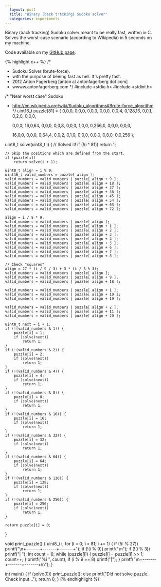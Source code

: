 ```yaml
---
  layout: post
  title: "Binary (back tracking) Sudoku solver"
  categories: experiments
---
```


Binary (back tracking) Sudoku solver meant to be really fast, written in C. Solves the worst-case scenario (according to Wikipedia) in 5 seconds on my machine.

Code available on my [GitHub page](https://github.com/AntonFagerberg/Sudoku-C).

{% highlight c++ %}
/*
 * Sudoku Solver (brute-force).
 * with the purpose of beeing fast as hell. It's pretty fast.
 * 2012 Anton Fagerberg [anton at antonfagerberg dot com]
 * wwww.antonfagerberg.com
 */
#include <stdio.h>
#include <stdint.h>

/* "Near worst case" Sudoku
 * http://en.wikipedia.org/wiki/Sudoku_algorithms#Brute-force_algorithm
 */
uint16_t puzzle[81] = {
	0,0,0,		0,0,0,		0,0,0,
	0,0,0,		0,0,4,		0,128,16,
	0,0,1,		0,2,0,		0,0,0,

	0,0,0,		16,0,64,	0,0,0,
	0,0,8,		0,0,0,		1,0,0,
	0,256,0,	0,0,0,		0,0,0,

	16,0,0,		0,0,0,		0,64,4,
	0,0,2,		0,1,0,		0,0,0,
	0,0,0,		0,8,0,		0,0,256
};

uint8_t solve(uint8_t i) {
	// Solved it!
	if (!(i ^ 81))
		return 1;

	// Skip the positions which are defined from the start.
	if (puzzle[i]) 
		return solve(i + 1);

	uint8_t align = i % 9;
	uint16_t valid_numbers = puzzle[ align ];
	valid_numbers = valid_numbers | puzzle[ align + 9 ];
	valid_numbers = valid_numbers | puzzle[ align + 18 ];
	valid_numbers = valid_numbers | puzzle[ align + 27 ];
	valid_numbers = valid_numbers | puzzle[ align + 36 ];
	valid_numbers = valid_numbers | puzzle[ align + 45 ];
	valid_numbers = valid_numbers | puzzle[ align + 54 ];
	valid_numbers = valid_numbers | puzzle[ align + 63 ];
	valid_numbers = valid_numbers | puzzle[ align + 72 ];

	align = i / 9 * 9;
	valid_numbers = valid_numbers | puzzle[ align ];
	valid_numbers = valid_numbers | puzzle[ align + 1 ];
	valid_numbers = valid_numbers | puzzle[ align + 2 ];
	valid_numbers = valid_numbers | puzzle[ align + 3 ];
	valid_numbers = valid_numbers | puzzle[ align + 4 ];
	valid_numbers = valid_numbers | puzzle[ align + 5 ];
	valid_numbers = valid_numbers | puzzle[ align + 6 ];
	valid_numbers = valid_numbers | puzzle[ align + 7 ];
	valid_numbers = valid_numbers | puzzle[ align + 8 ];
	
	// Check "squares"
	align = 27 * (i / 9 / 3) + 3 * (i / 3 % 3);
	valid_numbers = valid_numbers | puzzle[ align ];
	valid_numbers = valid_numbers | puzzle[ align + 9 ];
	valid_numbers = valid_numbers | puzzle[ align + 18 ];

	valid_numbers = valid_numbers | puzzle[ align + 1 ];
	valid_numbers = valid_numbers | puzzle[ align + 10 ];
	valid_numbers = valid_numbers | puzzle[ align + 19 ];
	
	valid_numbers = valid_numbers | puzzle[ align + 2 ];
	valid_numbers = valid_numbers | puzzle[ align + 11 ];
	valid_numbers = valid_numbers | puzzle[ align + 20 ];

	uint8_t next = i + 1;
	if (!(valid_numbers & 1)) {
		puzzle[i] = 1;
		if (solve(next))
			return 1;
	}
	if (!(valid_numbers & 2)) {
		puzzle[i] = 2;
		if (solve(next))
			return 1;
	}
	if (!(valid_numbers & 4)) {
		puzzle[i] = 4;
		if (solve(next))
			return 1;
	}
	if (!(valid_numbers & 8)) {
		puzzle[i] = 8;
		if (solve(next))
			return 1;
	}
	if (!(valid_numbers & 16)) {
		puzzle[i] = 16;
		if (solve(next))
			return 1;
	}
	if (!(valid_numbers & 32)) {
		puzzle[i] = 32;
		if (solve(next))
			return 1;
	}
	if (!(valid_numbers & 64)) {
		puzzle[i] = 64;
		if (solve(next))
			return 1;
	}
	if (!(valid_numbers & 128)) {
		puzzle[i] = 128;
		if (solve(next))
			return 1;
	}
	if (!(valid_numbers & 256)) {
		puzzle[i] = 256;
		if (solve(next))
			return 1;
	}

	return puzzle[i] = 0;
}

void print_puzzle() {
	uint8_t i;
	for (i = 0; i < 81; i += 1) {
		if (!(i % 27))
			printf("\n+-------+-------+-------+");
		if (!(i % 9))
			printf("\n");
		if (!(i % 3))
			printf("| ");
		int count = 0;
		while (puzzle[i]) {
			puzzle[i] = puzzle[i] >> 1;
			count++;
		}
		printf("%i ", count);
		if (i % 9 == 8)
			printf("|");
	}
	printf("\n+-------+-------+-------+\n");
}

int main() {
	if (solve(0))
		print_puzzle();
	else
	 	printf("Did not solve puzzle. Check input...");
	return 0;
}
{% endhighlight %}